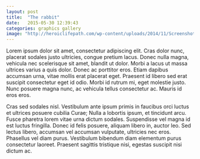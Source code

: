 ```yaml
---
layout: post
title:  "The rabbit"
date:   2015-05-30 12:39:43
categories: graphics gallery
image: "http://heroiclifepath.com/wp-content/uploads/2014/11/Screenshot_from_IMAX%C2%AE_3D_movie_Hidden_Universe_showing_the_Helix_Nebula_in_infrared.jpg"
---
```


Lorem ipsum dolor sit amet, consectetur adipiscing elit. Cras dolor nunc, placerat sodales justo ultricies, congue pretium lacus. Donec nulla magna, vehicula nec scelerisque sit amet, blandit ut dolor. Morbi a lacus ut massa ultrices varius a quis dolor. Donec ac porttitor eros. Etiam dapibus accumsan urna, vitae mollis erat placerat eget. Praesent id libero sed erat suscipit consectetur eget id odio. Morbi id rutrum mi, eget molestie justo. Nunc posuere magna nunc, ac vehicula tellus consectetur ac. Mauris id eros eros.

Cras sed sodales nisl. Vestibulum ante ipsum primis in faucibus orci luctus et ultrices posuere cubilia Curae; Nulla a lobortis ipsum, et tincidunt arcu. Fusce pharetra lorem vitae urna dictum sodales. Suspendisse vel magna id est luctus fringilla. Donec id felis posuere, aliquam libero in, auctor leo. Sed lectus libero, accumsan vel accumsan vulputate, ultricies nec eros. Phasellus vel diam purus. Vestibulum bibendum diam elementum purus consectetur laoreet. Praesent sagittis tristique nisi, egestas suscipit nisi dictum ac.
